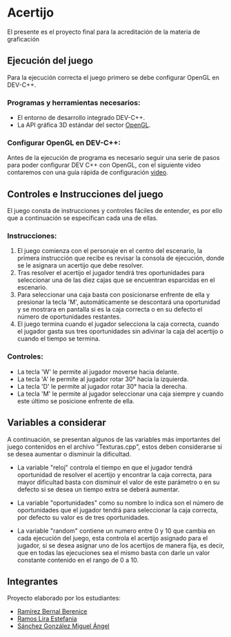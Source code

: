 # Acertijo
El presente es el proyecto final para la acreditación de la materia de graficación

## Ejecución del juego 
Para la ejecución correcta el juego primero se debe configurar OpenGL en DEV-C++.

### Programas y herramientas necesarios:

- El entorno de desarrollo integrado DEV-C++.
- La API gráfica 3D estándar del sector [OpenGL](https://www.opengl.org/).

### Configurar OpenGL en DEV-C++:

Antes de la ejecución de programa es necesario seguir una serie de pasos para poder configurar DEV C++ con OpenGL, con el siguiente video contaremos con una guía rápida de configuración
[video](https://www.youtube.com/watch?v=UOna-_g_wBM&t=769s).

## Controles e Instrucciones del juego
El juego consta de instrucciones y controles fáciles de entender, es por ello que a continuación se especifican cada una de ellas.

### Instrucciones:

1. El juego comienza con el personaje en el centro del escenario, la primera instrucción que recibe es revisar la consola de ejecución, donde se le asignara un acertijo que debe resolver.
2. Tras resolver el acertijo el jugador tendrá tres oportunidades para seleccionar una de las diez cajas que se encuentran esparcidas en el escenario.
3. Para seleccionar una caja basta con posicionarse enfrente de ella y presionar la tecla 'M', automáticamente se descontará una oportunidad y se mostrara en pantalla si es la caja correcta
o en su defecto el número de oportunidades restantes. 
4. El juego termina cuando el jugador selecciona la caja correcta, cuando el jugador gasta sus tres oportunidades sin adivinar la caja del acertijo o cuando el tiempo se termina.   

### Controles:

- La tecla 'W' le permite al jugador moverse hacia delante.
- La tecla 'A' le permite al jugador rotar 30° hacia la izquierda.
- La tecla 'D' le permite al jugador rotar 30° hacia la derecha.
- La tecla 'M' le permite al jugador seleccionar una caja siempre y cuando este último se posicione enfrente de ella.

## Variables a considerar
A continuación, se presentan algunos de las variables más importantes del juego contenidos en el archivo "Texturas.cpp", estos deben considerarse si se desea aumentar o disminuir la 
dificultad.

- La variable "reloj" controla el tiempo en que el jugador tendrá oportunidad de resolver el acertijo y encontrar la caja correcta, para mayor dificultad basta con disminuir el valor de 
este parámetro o en su defecto si se desea un tiempo extra se deberá aumentar.

- La variable "oportunidades" como su nombre lo indica son el número de oportunidades que el jugador tendrá para seleccionar la caja correcta, por defecto su valor es de tres oportunidades. 

- La variable "random" contiene un numero entre 0 y 10 que cambia en cada ejecución del juego, esta controla el acertijo asignado para el jugador, si se desea asignar uno de los acertijos
de manera fija, es decir, que en todas las ejecuciones sea el mismo basta con darle un valor constante contenido en el rango de 0 a 10.

## Integrantes

Proyecto elaborado por los estudiantes:

- [Ramírez Bernal Berenice](https://github.com/BereBernal)
- [Ramos Lira Estefania](https://github.com/Estefania-Ramos-Lira)
- [Sánchez González Miguel Ángel](https://github.com/Miguel-Angel-Sanchez-Gonzalez)
